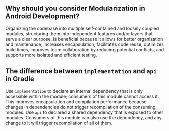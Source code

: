 ## Why should you consider Modularization in Android Development?

Organizing the codebase into multiple self-contained and loosely coupled modules, structuring them into independent features and/or layers that serve a clear purpose, is beneficial because it allows for better organization and maintenance, increases encapsulation, facilitates code reuse, optimizes build times, improves team collaboration by reducing potential conflicts, and supports more isolated and efficient testing.

## The difference between `implementation` and `api` in Gradle

Use `implementation` to declare an internal dependency that is only accessible within the module; consumers of this module cannot access it. This improves encapsulation and compilation performance because changes in dependencies do not trigger recompilation of the consuming modules.
Use `api` to declared a shared dependency that is exposed to other modules. Consumers of this module can also use the dependency, and any change to it will trigger recompilation of all of them.
